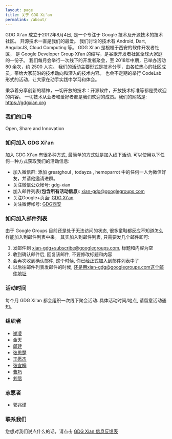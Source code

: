 ```yaml
---
layout: page
title: 关于 GDG Xi'an
permalink: /about/
---
```


GDG Xi'an 成立于2012年8月4日, 是一个专注于 Google 技术及开源技术的技术社区。
开源技术一直是我们的最爱。
我们讨论的技术有 Android, Dart, AngularJS, Cloud Computing 等。
GDG Xi'an 是根植于西安的软件开发者社区，
是 Google Developer Group Xi’an 的缩写，是谷歌开发者社区全球大家庭的一份子。
我们每月会举行一次线下的开发者聚会，至 2018年中期，已举办活动 80 余次，约 2500 人次。
我们的活动主要形式是技术分享，由各位热心的社区成员，带给大家前沿的技术动向和深入的技术内容。
也会不定期的举行 CodeLab 形式的活动，让大家在动手实践中学习和体会。

秉承着分享创新的精神，一切开放的技术：开源软件，开放技术标准等都是受欢迎的内容。
一切技术从业者和爱好者都是我们欢迎的成员。我们的网站是: https://gdgxian.org


### 我们的口号

Open, Share and Innovation

### 如何加入 GDG Xi'an

加入 GDG Xi'an 有很多种方式, 最简单的方式就是加入线下活动. 可以使用以下任何一种方式获取我们的活动信息:

* 加入微信群: 添加 greatghoul , todayza , hemoparrot 中的任何一人为微信好友，并请他邀请进群。
* 关注微信公众帐号: gdg-xian
* 加入邮件列表(**包含所有活动信息**): xian-gdg@googlegroups.com
* 关注Google+页面: [GDG Xi'an](http://plus.google.com/114935565019424673192/)
* 关注微博帐号: [GDG西安](http://weibo.com/xagdg)


### 如何加入邮件列表

由于 Google Groups 目前还是处于无法访问的状态, 很多童鞋都反应不知道怎么样能加入到邮件列表中来。
其实加入到邮件列表, 只需要发几个邮件即可:

1. 发邮件到 xian-gdg+subscribe@googlegroups.com, 标题和内容为空
2. 收到确认邮件后, 回复该邮件, 不要修改标题和内容
3. 会再次收到确认邮件, 这个时候, 你已经正式加入到邮件列表中了
4. 以后往邮件列表发邮件的时候, 还是用xian-gdg@googlegroups.com这个邮件地址

### 活动时间

每个月 GDG Xi'an 都会组织一次线下聚会活动. 具体活动时间/地点, 请留意活动通知。

### 组织者

 * [谢凌](https://github.com/david30xie)
 * [金天](https://github.com/today)
 * [邱建](https://github.com/greatghoul)
 * [张思楚](http://zhangsichu.com/)
 * [王愿杰](https://github.com/damo-wang)
 * [张宜桐](https://github.com/yitong-ovo)
 * [曹巧](https://github.com/janeqiao)
 * [刘信](https://github.com/yuxingxin)

### 志愿者

 * [郭兆谨](http://weibo.com/u/1596451745)

### 联系我们

您想对我们说点什么的话，请点击 [GDG Xian 信息反馈表](https://jinshuju.net/f/4z4SC1)

